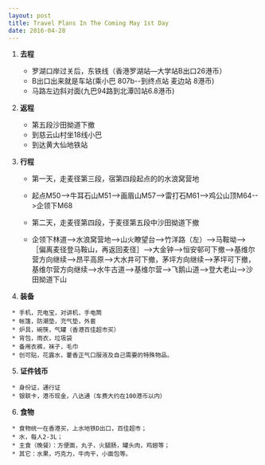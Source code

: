 ```yaml
---
layout: post
title: Travel Plans In The Coming May 1st Day
date: 2016-04-28
---
```


1.   **去程**

     * 罗湖口岸过关后，东铁线（香港罗湖站—大学站B出口26港币）  
     * B出口出来就是车站(乘小巴 807b--到终点站 麦边站 8港币)  
     * 马路左边斜对面(九巴94路到北潭凹站6.8港币)

2.   **返程**

     * 第五段沙田拗道下撤
     * 到慈云山村坐18线小巴
     * 到达黄大仙地铁站

3.   **行程**

     * 第一天，走麦径第三段，宿第四段起点的的水浪窝营地  
      * 起点M50-->牛耳石山M51-->画眉山M57-->雷打石M61-->鸡公山顶M64-->企领下M68  

     * 第二天，走麦径第四段，于麦径第五段中沙田拗道下撤  
      * 企领下林道-->水浪窝营地-->山火瞭望台-->竹洋路（左）-->马鞍坳-->［偏离麦径登马鞍山，再返回麦径］-->大金钟-->恒安邨可下撤-->基维尔营方向继续-->昂平高原-->大水井可下撤，茅坪方向继续-->茅坪可下撤，基维尔营方向继续-->水牛古道-->基维尔营-->飞鹅山道-->登大老山-->沙田拗道下山

4.    **装备**

     * 手机，充电宝，对讲机，手电筒  
     * 帐篷，防潮垫，充气垫，外套  
     * 炉具，碗筷，气罐（香港百佳超市买）  
     * 背包，雨衣，垃圾袋  
     * 备用衣裤，袜子，毛巾  
     * 创可贴，花露水，藿香正气口服液及自己需要的特殊物品。

5.    **证件钱币**

     * 身份证，通行证  
     * 银联卡，港币现金，八达通（车费大约在100港币以内）

6.    **食物**

     * 食物统一在香港买，上水地铁D出口，百佳超市；
     * 水，每人2-3L；
     * 主食（晚餐）：方便面，丸子，火腿肠，罐头肉，鸡翅等；
     * 其它：水果，巧克力，牛肉干，小面包等。
